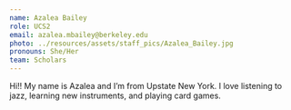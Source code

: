 ```yaml
---
name: Azalea Bailey
role: UCS2
email: azalea.mbailey@berkeley.edu
photo: ../resources/assets/staff_pics/Azalea_Bailey.jpg
pronouns: She/Her
team: Scholars
---
```

Hi!! My name is Azalea and I’m from Upstate New York. I love listening to jazz, learning new instruments, and playing card games.